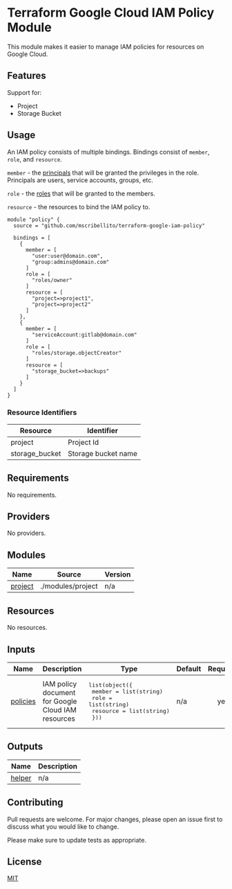# Terraform Google Cloud IAM Policy Module

This module makes it easier to manage IAM policies for resources on Google Cloud.

## Features

Support for:

- Project
- Storage Bucket

## Usage

An IAM policy consists of multiple bindings. Bindings consist of `member`, `role`, and `resource`.

`member` - the [principals](https://cloud.google.com/iam/docs/principal-identifiers) that will be granted the privileges in the role. Principals are users, service accounts, groups, etc.

`role` - the [roles](https://cloud.google.com/iam/docs/understanding-roles) that will be granted to the members.

`resource` - the resources to bind the IAM policy to.

```hcl
module "policy" {
  source = "github.com/mscribellito/terraform-google-iam-policy"

  bindings = [
    {
      member = [
        "user:user@domain.com",
        "group:admins@domain.com"
      ]
      role = [
        "roles/owner"
      ]
      resource = [
        "project=>project1",
        "project=>project2"
      ]
    },
    {
      member = [
        "serviceAccount:gitlab@domain.com"
      ]
      role = [
        "roles/storage.objectCreator"
      ]
      resource = [
        "storage_bucket=>backups"
      ]
    }
  ]
}
```

### Resource Identifiers

| Resource | Identifier |
| -------- | ---------- |
| project | Project Id |
| storage_bucket | Storage bucket name |

<!-- BEGIN_TF_DOCS -->
## Requirements

No requirements.

## Providers

No providers.

## Modules

| Name | Source | Version |
|------|--------|---------|
| <a name="module_project"></a> [project](#module\_project) | ./modules/project | n/a |

## Resources

No resources.

## Inputs

| Name | Description | Type | Default | Required |
|------|-------------|------|---------|:--------:|
| <a name="input_policies"></a> [policies](#input\_policies) | IAM policy document for Google Cloud IAM resources | <pre>list(object({<br>    member   = list(string)<br>    role     = list(string)<br>    resource = list(string)<br>  }))</pre> | n/a | yes |

## Outputs

| Name | Description |
|------|-------------|
| <a name="output_helper"></a> [helper](#output\_helper) | n/a |
<!-- END_TF_DOCS -->

## Contributing

Pull requests are welcome. For major changes, please open an issue first
to discuss what you would like to change.

Please make sure to update tests as appropriate.

## License

[MIT](https://choosealicense.com/licenses/mit/)

